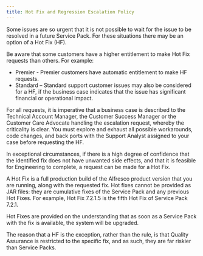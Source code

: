```yaml
---
title: Hot Fix and Regression Escalation Policy
---
```


Some issues are so urgent that it is not possible to wait for the issue to be resolved in a future Service Pack. For these situations there may be an option of a Hot Fix (HF).

Be aware that some customers have a higher entitlement to make Hot Fix requests than others. For example:

* Premier - Premier customers have automatic entitlement to make HF requests.
* Standard – Standard support customer issues may also be considered for a HF, if the business case indicates that the issue has significant financial or operational impact.

For all requests, it is imperative that a business case is described to the Technical Account Manager, the Customer Success Manager or the Customer Care Advocate handling the escalation request, whereby the criticality is clear. You must explore and exhaust all possible workarounds, code changes, and back ports with the Support Analyst assigned to your case before requesting the HF.

In exceptional circumstances, if there is a high degree of confidence that the identified fix does not have unwanted side effects, and that it is feasible for Engineering to complete, a request can be made for a Hot Fix.

A Hot Fix is a full production build of the Alfresco product version that you are running, along with the requested fix. Hot fixes cannot be provided as JAR files: they are cumulative fixes of the Service Pack and any previous Hot Fixes. For example, Hot Fix 7.2.1.5 is the fifth Hot Fix of Service Pack 7.2.1.

Hot Fixes are provided on the understanding that as soon as a Service Pack with the fix is available, the system will be upgraded.

The reason that a HF is the exception, rather than the rule, is that Quality Assurance is restricted to the specific fix, and as such, they are far riskier than Service Packs.
